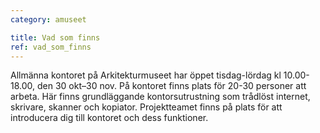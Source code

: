 ```yaml
---
category: amuseet

title: Vad som finns
ref: vad_som_finns
---
```


Allmänna kontoret på Arkitekturmuseet har öppet tisdag-lördag kl 10.00-18.00, den 30 okt–30 nov. På kontoret finns plats för 20-30 personer att arbeta. Här finns grundläggande kontorsutrustning som trådlöst internet, skrivare, skanner och kopiator. Projektteamet finns på plats för att introducera dig till kontoret och dess funktioner. 